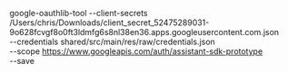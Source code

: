 google-oauthlib-tool --client-secrets /Users/chris/Downloads/client_secret_52475289031-9o628fcvgf8o0ft3ldmfg6s8nl38en36.apps.googleusercontent.com.json \
                       --credentials shared/src/main/res/raw/credentials.json \
                       --scope https://www.googleapis.com/auth/assistant-sdk-prototype \
                       --save